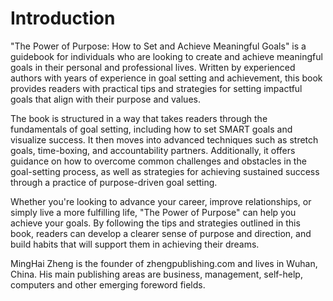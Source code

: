 # Introduction

"The Power of Purpose: How to Set and Achieve Meaningful Goals" is a guidebook for individuals who are looking to create and achieve meaningful goals in their personal and professional lives. Written by experienced authors with years of experience in goal setting and achievement, this book provides readers with practical tips and strategies for setting impactful goals that align with their purpose and values.

The book is structured in a way that takes readers through the fundamentals of goal setting, including how to set SMART goals and visualize success. It then moves into advanced techniques such as stretch goals, time-boxing, and accountability partners. Additionally, it offers guidance on how to overcome common challenges and obstacles in the goal-setting process, as well as strategies for achieving sustained success through a practice of purpose-driven goal setting.

Whether you're looking to advance your career, improve relationships, or simply live a more fulfilling life, "The Power of Purpose" can help you achieve your goals. By following the tips and strategies outlined in this book, readers can develop a clearer sense of purpose and direction, and build habits that will support them in achieving their dreams.


MingHai Zheng is the founder of zhengpublishing.com and lives in Wuhan, China. His main publishing areas are business, management, self-help, computers and other emerging foreword fields.
